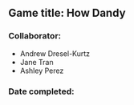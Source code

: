 ## Game title: How Dandy

### Collaborator:
- Andrew Dresel-Kurtz
- Jane Tran
- Ashley Perez

### Date completed:
